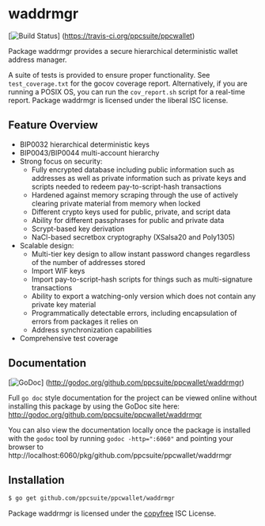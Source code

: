 waddrmgr
========

[![Build Status](https://travis-ci.org/ppcsuite/ppcwallet.png?branch=master)]
(https://travis-ci.org/ppcsuite/ppcwallet)

Package waddrmgr provides a secure hierarchical deterministic wallet address
manager.

A suite of tests is provided to ensure proper functionality.  See
`test_coverage.txt` for the gocov coverage report.  Alternatively, if you are
running a POSIX OS, you can run the `cov_report.sh` script for a real-time
report.  Package waddrmgr is licensed under the liberal ISC license.

## Feature Overview

- BIP0032 hierarchical deterministic keys
- BIP0043/BIP0044 multi-account hierarchy
- Strong focus on security:
  - Fully encrypted database including public information such as addresses as
    well as private information such as private keys and scripts needed to
    redeem pay-to-script-hash transactions
  - Hardened against memory scraping through the use of actively clearing
    private material from memory when locked
  - Different crypto keys used for public, private, and script data
  - Ability for different passphrases for public and private data
  - Scrypt-based key derivation
  - NaCl-based secretbox cryptography (XSalsa20 and Poly1305)
- Scalable design:
  - Multi-tier key design to allow instant password changes regardless of the
    number of addresses stored
  - Import WIF keys
  - Import pay-to-script-hash scripts for things such as multi-signature
    transactions
  - Ability to export a watching-only version which does not contain any private
    key material
  - Programmatically detectable errors, including encapsulation of errors from
    packages it relies on
  - Address synchronization capabilities
- Comprehensive test coverage

## Documentation

[![GoDoc](https://godoc.org/github.com/ppcsuite/ppcwallet/waddrmgr?status.png)]
(http://godoc.org/github.com/ppcsuite/ppcwallet/waddrmgr)

Full `go doc` style documentation for the project can be viewed online without
installing this package by using the GoDoc site here:
http://godoc.org/github.com/ppcsuite/ppcwallet/waddrmgr

You can also view the documentation locally once the package is installed with
the `godoc` tool by running `godoc -http=":6060"` and pointing your browser to
http://localhost:6060/pkg/github.com/ppcsuite/ppcwallet/waddrmgr

## Installation

```bash
$ go get github.com/ppcsuite/ppcwallet/waddrmgr
```

Package waddrmgr is licensed under the [copyfree](http://copyfree.org) ISC
License.
